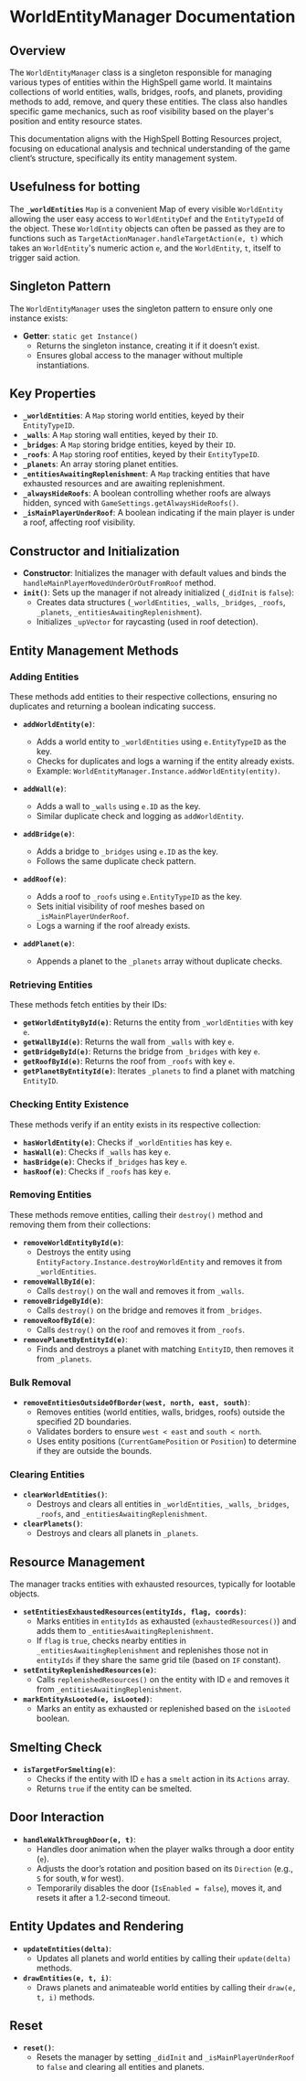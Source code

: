 # WorldEntityManager Documentation

## Overview
The `WorldEntityManager` class is a singleton responsible for managing various types of entities within the HighSpell game world. It maintains collections of world entities, walls, bridges, roofs, and planets, providing methods to add, remove, and query these entities. The class also handles specific game mechanics, such as roof visibility based on the player's position and entity resource states.

This documentation aligns with the HighSpell Botting Resources project, focusing on educational analysis and technical understanding of the game client’s structure, specifically its entity management system.

## Usefulness for botting
The **`_worldEntities`** `Map` is a convenient Map of every visible `WorldEntity` allowing the user easy access to `WorldEntityDef` and the `EntityTypeId` of the object. These `WorldEntity` objects can often be passed as they are to functions such as `TargetActionManager.handleTargetAction(e, t)` which takes an `WorldEntity`'s numeric action `e`, and the `WorldEntity`, `t`, itself to trigger said action.

## Singleton Pattern
The `WorldEntityManager` uses the singleton pattern to ensure only one instance exists:

- **Getter**: `static get Instance()`
  - Returns the singleton instance, creating it if it doesn’t exist.
  - Ensures global access to the manager without multiple instantiations.

## Key Properties
- **`_worldEntities`**: A `Map` storing world entities, keyed by their `EntityTypeID`.
- **`_walls`**: A `Map` storing wall entities, keyed by their `ID`.
- **`_bridges`**: A `Map` storing bridge entities, keyed by their `ID`.
- **`_roofs`**: A `Map` storing roof entities, keyed by their `EntityTypeID`.
- **`_planets`**: An array storing planet entities.
- **`_entitiesAwaitingReplenishment`**: A `Map` tracking entities that have exhausted resources and are awaiting replenishment.
- **`_alwaysHideRoofs`**: A boolean controlling whether roofs are always hidden, synced with `GameSettings.getAlwaysHideRoofs()`.
- **`_isMainPlayerUnderRoof`**: A boolean indicating if the main player is under a roof, affecting roof visibility.

## Constructor and Initialization
- **Constructor**: Initializes the manager with default values and binds the `handleMainPlayerMovedUnderOrOutFromRoof` method.
- **`init()`**: Sets up the manager if not already initialized (`_didInit` is `false`):
  - Creates data structures (`_worldEntities`, `_walls`, `_bridges`, `_roofs`, `_planets`, `_entitiesAwaitingReplenishment`).
  - Initializes `_upVector` for raycasting (used in roof detection).

## Entity Management Methods
### Adding Entities
These methods add entities to their respective collections, ensuring no duplicates and returning a boolean indicating success.

- **`addWorldEntity(e)`**:
  - Adds a world entity to `_worldEntities` using `e.EntityTypeID` as the key.
  - Checks for duplicates and logs a warning if the entity already exists.
  - Example: `WorldEntityManager.Instance.addWorldEntity(entity)`.

- **`addWall(e)`**:
  - Adds a wall to `_walls` using `e.ID` as the key.
  - Similar duplicate check and logging as `addWorldEntity`.

- **`addBridge(e)`**:
  - Adds a bridge to `_bridges` using `e.ID` as the key.
  - Follows the same duplicate check pattern.

- **`addRoof(e)`**:
  - Adds a roof to `_roofs` using `e.EntityTypeID` as the key.
  - Sets initial visibility of roof meshes based on `_isMainPlayerUnderRoof`.
  - Logs a warning if the roof already exists.

- **`addPlanet(e)`**:
  - Appends a planet to the `_planets` array without duplicate checks.

### Retrieving Entities
These methods fetch entities by their IDs:

- **`getWorldEntityById(e)`**: Returns the entity from `_worldEntities` with key `e`.
- **`getWallById(e)`**: Returns the wall from `_walls` with key `e`.
- **`getBridgeById(e)`**: Returns the bridge from `_bridges` with key `e`.
- **`getRoofById(e)`**: Returns the roof from `_roofs` with key `e`.
- **`getPlanetByEntityId(e)`**: Iterates `_planets` to find a planet with matching `EntityID`.

### Checking Entity Existence
These methods verify if an entity exists in its respective collection:

- **`hasWorldEntity(e)`**: Checks if `_worldEntities` has key `e`.
- **`hasWall(e)`**: Checks if `_walls` has key `e`.
- **`hasBridge(e)`**: Checks if `_bridges` has key `e`.
- **`hasRoof(e)`**: Checks if `_roofs` has key `e`.

### Removing Entities
These methods remove entities, calling their `destroy()` method and removing them from their collections:

- **`removeWorldEntityById(e)`**:
  - Destroys the entity using `EntityFactory.Instance.destroyWorldEntity` and removes it from `_worldEntities`.
- **`removeWallById(e)`**:
  - Calls `destroy()` on the wall and removes it from `_walls`.
- **`removeBridgeById(e)`**:
  - Calls `destroy()` on the bridge and removes it from `_bridges`.
- **`removeRoofById(e)`**:
  - Calls `destroy()` on the roof and removes it from `_roofs`.
- **`removePlanetByEntityId(e)`**:
  - Finds and destroys a planet with matching `EntityID`, then removes it from `_planets`.

### Bulk Removal
- **`removeEntitiesOutsideOfBorder(west, north, east, south)`**:
  - Removes entities (world entities, walls, bridges, roofs) outside the specified 2D boundaries.
  - Validates borders to ensure `west < east` and `south < north`.
  - Uses entity positions (`CurrentGamePosition` or `Position`) to determine if they are outside the bounds.

### Clearing Entities
- **`clearWorldEntities()`**:
  - Destroys and clears all entities in `_worldEntities`, `_walls`, `_bridges`, `_roofs`, and `_entitiesAwaitingReplenishment`.
- **`clearPlanets()`**:
  - Destroys and clears all planets in `_planets`.


## Resource Management
The manager tracks entities with exhausted resources, typically for lootable objects.

- **`setEntitiesExhaustedResources(entityIds, flag, coords)`**:
  - Marks entities in `entityIds` as exhausted (`exhaustedResources()`) and adds them to `_entitiesAwaitingReplenishment`.
  - If `flag` is `true`, checks nearby entities in `_entitiesAwaitingReplenishment` and replenishes those not in `entityIds` if they share the same grid tile (based on `IF` constant).
- **`setEntityReplenishedResources(e)`**:
  - Calls `replenishedResources()` on the entity with ID `e` and removes it from `_entitiesAwaitingReplenishment`.
- **`markEntityAsLooted(e, isLooted)`**:
  - Marks an entity as exhausted or replenished based on the `isLooted` boolean.

## Smelting Check
- **`isTargetForSmelting(e)`**:
  - Checks if the entity with ID `e` has a `smelt` action in its `Actions` array.
  - Returns `true` if the entity can be smelted.

## Door Interaction
- **`handleWalkThroughDoor(e, t)`**:
  - Handles door animation when the player walks through a door entity (`e`).
  - Adjusts the door’s rotation and position based on its `Direction` (e.g., `S` for south, `W` for west).
  - Temporarily disables the door (`IsEnabled = false`), moves it, and resets it after a 1.2-second timeout.

## Entity Updates and Rendering
- **`updateEntities(delta)`**:
  - Updates all planets and world entities by calling their `update(delta)` methods.
- **`drawEntities(e, t, i)`**:
  - Draws planets and animateable world entities by calling their `draw(e, t, i)` methods.

## Reset
- **`reset()`**:
  - Resets the manager by setting `_didInit` and `_isMainPlayerUnderRoof` to `false` and clearing all entities and planets.
